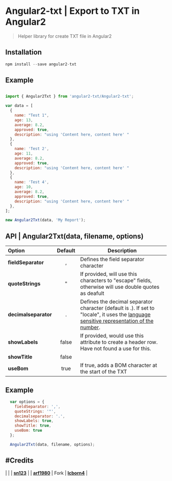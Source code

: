 # Angular2-txt | Export to TXT  in Angular2

> Helper library for create TXT file in Angular2
> 

## Installation

```javascript
npm install --save angular2-txt
```

## Example
```javascript

import { Angular2Txt } from 'angular2-txt/Angular2-txt';

var data = [
  {
    name: "Test 1",
    age: 13,
    average: 8.2,
    approved: true,
    description: "using 'Content here, content here' "
  },
  {
    name: 'Test 2',
    age: 11,
    average: 8.2,
    approved: true,
    description: "using 'Content here, content here' "
  },
  {
    name: 'Test 4',
    age: 10,
    average: 8.2,
    approved: true,
    description: "using 'Content here, content here' "
  },
];

new Angular2Txt(data, 'My Report');

```

## API | **Angular2Txt(data, filename, options)**


| Option        | Default           | Description  |
| :------------- |:-------------:| -----|
| **fieldSeparator**      | , | Defines the field separator character |
| **quoteStrings**      | "      | If provided, will use this characters to "escape" fields, otherwise will use double quotes as deafult |
| **decimalseparator** | .      | Defines the decimal separator character (default is .). If set to "locale", it uses the [language sensitive representation of the number](https://developer.mozilla.org/en-US/docs/Web/JavaScript/Reference/Global_Objects/Number/toLocaleString).|
| **showLabels** | false      | If provided, would use this attribute to create a header row. Have not found a use for this.|
| **showTitle** | false      |   |
| **useBom** | true      | If true, adds a BOM character at the start of the TXT |


**Example**
---

```javascript
  var options = { 
    fieldSeparator: ',',
    quoteStrings: '"',
    decimalseparator: '.',
    showLabels: true, 
    showTitle: true,
    useBom: true
  };

  Angular2Txt(data, filename, options);

```
#Credits
---

|                |
| **[sn123](https://github.com/sn123)** |
| **[arf1980](https://github.com/arf1980)** |
Fork
| **[lcborn4](https://github.com/lcborn4)** |
